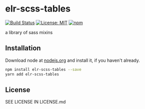 # elr-scss-tables

[![Build Status](https://travis-ci.com/Beth3346/elr-scss-tables.svg?branch=master)](https://travis-ci.com/Beth3346/elr-scss-tables)
[![License: MIT](https://img.shields.io/badge/License-MIT-yellow.svg)](https://opensource.org/licenses/MIT)
[![npm](https://img.shields.io/npm/dm/elr-scss-tables.svg?style=flat)](https://npmjs.com/package/elr-scss-table)

a library of sass mixins

## Installation

Download node at [nodejs.org](http://nodejs.org) and install it, if you haven't already.

```sh
npm install elr-scss-tables --save
yarn add elr-scss-tables
```

## License

SEE LICENSE IN LICENSE.md
